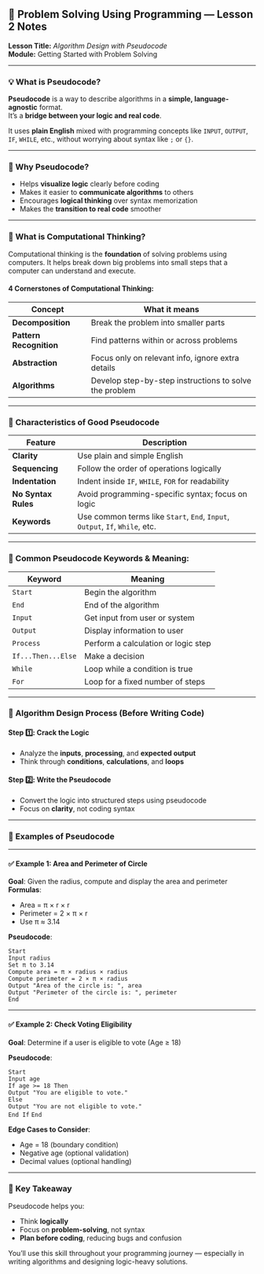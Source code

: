 ## 🧠 Problem Solving Using Programming — Lesson 2 Notes

**Lesson Title:** _Algorithm Design with Pseudocode_  
**Module:** Getting Started with Problem Solving

---

### 💡 What is Pseudocode?

**Pseudocode** is a way to describe algorithms in a **simple, language-agnostic** format.  
It’s a **bridge between your logic and real code**.

It uses **plain English** mixed with programming concepts like `INPUT`, `OUTPUT`, `IF`, `WHILE`, etc., without worrying about syntax like `;` or `{}`.

---

### 🔎 Why Pseudocode?

- Helps **visualize logic** clearly before coding
- Makes it easier to **communicate algorithms** to others
- Encourages **logical thinking** over syntax memorization
- Makes the **transition to real code** smoother

---

### 🧠 What is Computational Thinking?

Computational thinking is the **foundation** of solving problems using computers. It helps break down big problems into small steps that a computer can understand and execute.

#### 4 Cornerstones of Computational Thinking:

|Concept|What it means|
|---|---|
|**Decomposition**|Break the problem into smaller parts|
|**Pattern Recognition**|Find patterns within or across problems|
|**Abstraction**|Focus only on relevant info, ignore extra details|
|**Algorithms**|Develop step-by-step instructions to solve the problem|

---

### 🧰 Characteristics of Good Pseudocode

|Feature|Description|
|---|---|
|**Clarity**|Use plain and simple English|
|**Sequencing**|Follow the order of operations logically|
|**Indentation**|Indent inside `IF`, `WHILE`, `FOR` for readability|
|**No Syntax Rules**|Avoid programming-specific syntax; focus on logic|
|**Keywords**|Use common terms like `Start`, `End`, `Input`, `Output`, `If`, `While`, etc.|

---

### 🧾 Common Pseudocode Keywords & Meaning:

|Keyword|Meaning|
|---|---|
|`Start`|Begin the algorithm|
|`End`|End of the algorithm|
|`Input`|Get input from user or system|
|`Output`|Display information to user|
|`Process`|Perform a calculation or logic step|
|`If...Then...Else`|Make a decision|
|`While`|Loop while a condition is true|
|`For`|Loop for a fixed number of steps|

---

### 🧪 Algorithm Design Process (Before Writing Code)

#### Step 1️⃣: Crack the Logic

- Analyze the **inputs**, **processing**, and **expected output**
- Think through **conditions**, **calculations**, and **loops**

#### Step 2️⃣: Write the Pseudocode

- Convert the logic into structured steps using pseudocode
- Focus on **clarity**, not coding syntax

---

### 🧮 Examples of Pseudocode

---

#### ✅ **Example 1: Area and Perimeter of Circle**

**Goal**: Given the radius, compute and display the area and perimeter  
**Formulas**:

- Area = π × r × r
- Perimeter = 2 × π × r
- Use π ≈ 3.14

**Pseudocode**:

```
Start     
Input radius     
Set π to 3.14     
Compute area = π × radius × radius     
Compute perimeter = 2 × π × radius     
Output "Area of the circle is: ", area     
Output "Perimeter of the circle is: ", perimeter 
End
```

---

#### ✅ **Example 2: Check Voting Eligibility**

**Goal**: Determine if a user is eligible to vote (Age ≥ 18)

**Pseudocode**:

`Start`     
`Input age`     
`If age >= 18 Then`         
`Output "You are eligible to vote."`     
`Else`         
`Output "You are not eligible to vote."`     
`End If` 
`End`

**Edge Cases to Consider**:

- Age = 18 (boundary condition)
- Negative age (optional validation)
- Decimal values (optional handling)

---

### 🎯 Key Takeaway

Pseudocode helps you:

- Think **logically**
- Focus on **problem-solving**, not syntax
- **Plan before coding**, reducing bugs and confusion

You’ll use this skill throughout your programming journey — especially in writing algorithms and designing logic-heavy solutions.